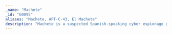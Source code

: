 ```yaml
---
_name: "Machete"
_id: "G0095"
aliases: "Machete, APT-C-43, El Machete"
description: "Machete is a suspected Spanish-speaking cyber espionage group that has been active since at least 2010. It has primarily focused its operations within Latin America, with a particular emphasis on Venezuela, but also in the US, Europe, Russia, and parts of Asia. Machete generally targets high-profile organizations such as government institutions, intelligence services, and military units, as well as telecommunications and power companies."
---
```

